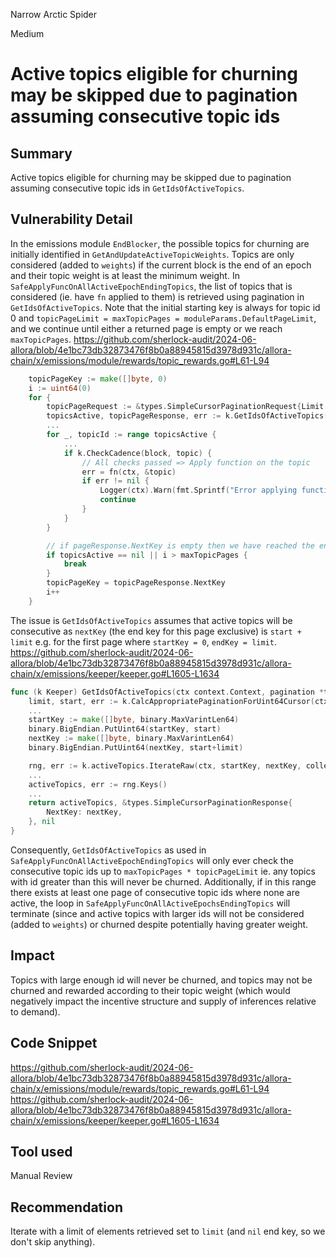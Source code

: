Narrow Arctic Spider

Medium

# Active topics eligible for churning may be skipped due to pagination assuming consecutive topic ids

## Summary
Active topics eligible for churning may be skipped due to pagination assuming consecutive topic ids in `GetIdsOfActiveTopics`.

## Vulnerability Detail
In the emissions module `EndBlocker`, the possible topics for churning are initially identified in `GetAndUpdateActiveTopicWeights`. Topics are only considered (added to `weights`) if the current block is the end of an epoch and their topic weight is at least the minimum weight. In `SafeApplyFuncOnAllActiveEpochEndingTopics`, the list of topics that is considered (ie. have `fn` applied to them) is retrieved using pagination in `GetIdsOfActiveTopics`. Note that the initial starting key is always for topic id 0 and `topicPageLimit = maxTopicPages = moduleParams.DefaultPageLimit`, and we continue until either a returned page is empty or we reach `maxTopicPages`.
https://github.com/sherlock-audit/2024-06-allora/blob/4e1bc73db32873476f8b0a88945815d3978d931c/allora-chain/x/emissions/module/rewards/topic_rewards.go#L61-L94
```go
	topicPageKey := make([]byte, 0)
	i := uint64(0)
	for {
		topicPageRequest := &types.SimpleCursorPaginationRequest{Limit: topicPageLimit, Key: topicPageKey}
		topicsActive, topicPageResponse, err := k.GetIdsOfActiveTopics(ctx, topicPageRequest)
		...
		for _, topicId := range topicsActive {
			...
			if k.CheckCadence(block, topic) {
				// All checks passed => Apply function on the topic
				err = fn(ctx, &topic)
				if err != nil {
					Logger(ctx).Warn(fmt.Sprintf("Error applying function on topic: %s", err.Error()))
					continue
				}
			}
		}

		// if pageResponse.NextKey is empty then we have reached the end of the list
		if topicsActive == nil || i > maxTopicPages {
			break
		}
		topicPageKey = topicPageResponse.NextKey
		i++
	}
```
The issue is `GetIdsOfActiveTopics` assumes that active topics will be consecutive as `nextKey` (the end key for this page exclusive) is `start + limit` e.g. for the first page where `startKey = 0`, `endKey = limit`.
https://github.com/sherlock-audit/2024-06-allora/blob/4e1bc73db32873476f8b0a88945815d3978d931c/allora-chain/x/emissions/keeper/keeper.go#L1605-L1634
```go
func (k Keeper) GetIdsOfActiveTopics(ctx context.Context, pagination *types.SimpleCursorPaginationRequest) ([]TopicId, *types.SimpleCursorPaginationResponse, error) {
	limit, start, err := k.CalcAppropriatePaginationForUint64Cursor(ctx, pagination)
	...
	startKey := make([]byte, binary.MaxVarintLen64)
	binary.BigEndian.PutUint64(startKey, start)
	nextKey := make([]byte, binary.MaxVarintLen64)
	binary.BigEndian.PutUint64(nextKey, start+limit)

	rng, err := k.activeTopics.IterateRaw(ctx, startKey, nextKey, collections.OrderAscending)
	...
	activeTopics, err := rng.Keys()
	...
	return activeTopics, &types.SimpleCursorPaginationResponse{
		NextKey: nextKey,
	}, nil
}
```
Consequently, `GetIdsOfActiveTopics` as used in `SafeApplyFuncOnAllActiveEpochEndingTopics` will only ever check the consecutive topic ids up to `maxTopicPages * topicPageLimit` ie. any topics with id greater than this will never be churned. Additionally, if in this range there exists at least one page of consecutive topic ids where none are active, the loop in `SafeApplyFuncOnAllActiveEpochsEndingTopics` will terminate (since and active topics with larger ids will not be considered (added to `weights`) or churned despite potentially having greater weight.

## Impact
Topics with large enough id will never be churned, and topics may not be churned and rewarded according to their topic weight (which would negatively impact the incentive structure and supply of inferences relative to demand).

## Code Snippet
https://github.com/sherlock-audit/2024-06-allora/blob/4e1bc73db32873476f8b0a88945815d3978d931c/allora-chain/x/emissions/module/rewards/topic_rewards.go#L61-L94
https://github.com/sherlock-audit/2024-06-allora/blob/4e1bc73db32873476f8b0a88945815d3978d931c/allora-chain/x/emissions/keeper/keeper.go#L1605-L1634

## Tool used

Manual Review

## Recommendation
Iterate with a limit of elements retrieved set to `limit` (and `nil` end key, so we don't skip anything).